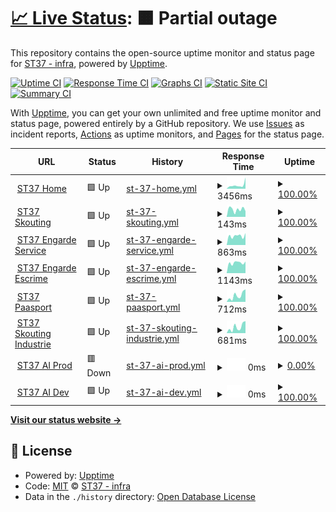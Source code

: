 # [📈 Live Status](https://uptime.st37.fr): <!--live status--> **🟧 Partial outage**

This repository contains the open-source uptime monitor and status page for [ST37 - infra](https://uptime.st37.fr), powered by [Upptime](https://github.com/upptime/upptime).

[![Uptime CI](https://github.com/st37infra/upptime/workflows/Uptime%20CI/badge.svg)](https://github.com/st37infra/upptime/actions?query=workflow%3A%22Uptime+CI%22)
[![Response Time CI](https://github.com/st37infra/upptime/workflows/Response%20Time%20CI/badge.svg)](https://github.com/st37infra/upptime/actions?query=workflow%3A%22Response+Time+CI%22)
[![Graphs CI](https://github.com/st37infra/upptime/workflows/Graphs%20CI/badge.svg)](https://github.com/st37infra/upptime/actions?query=workflow%3A%22Graphs+CI%22)
[![Static Site CI](https://github.com/st37infra/upptime/workflows/Static%20Site%20CI/badge.svg)](https://github.com/st37infra/upptime/actions?query=workflow%3A%22Static+Site+CI%22)
[![Summary CI](https://github.com/st37infra/upptime/workflows/Summary%20CI/badge.svg)](https://github.com/st37infra/upptime/actions?query=workflow%3A%22Summary+CI%22)

With [Upptime](https://upptime.js.org), you can get your own unlimited and free uptime monitor and status page, powered entirely by a GitHub repository. We use [Issues](https://github.com/st37infra/upptime/issues) as incident reports, [Actions](https://github.com/st37infra/upptime/actions) as uptime monitors, and [Pages](https://uptime.st37.fr) for the status page.

<!--start: status pages-->
<!-- This summary is generated by Upptime (https://github.com/upptime/upptime) -->
<!-- Do not edit this manually, your changes will be overwritten -->
<!-- prettier-ignore -->
| URL | Status | History | Response Time | Uptime |
| --- | ------ | ------- | ------------- | ------ |
| <img alt="" src="https://favicons.githubusercontent.com/www.st37.fr" height="13"> [ST37 Home](https://www.st37.fr) | 🟩 Up | [st-37-home.yml](https://github.com/st37infra/upptime/commits/HEAD/history/st-37-home.yml) | <details><summary><img alt="Response time graph" src="./graphs/st-37-home/response-time-week.png" height="20"> 3456ms</summary><br><a href="https://uptime.st37.fr/history/st-37-home"><img alt="Response time 2328" src="https://img.shields.io/endpoint?url=https%3A%2F%2Fraw.githubusercontent.com%2Fst37infra%2Fupptime%2FHEAD%2Fapi%2Fst-37-home%2Fresponse-time.json"></a><br><a href="https://uptime.st37.fr/history/st-37-home"><img alt="24-hour response time 10518" src="https://img.shields.io/endpoint?url=https%3A%2F%2Fraw.githubusercontent.com%2Fst37infra%2Fupptime%2FHEAD%2Fapi%2Fst-37-home%2Fresponse-time-day.json"></a><br><a href="https://uptime.st37.fr/history/st-37-home"><img alt="7-day response time 3456" src="https://img.shields.io/endpoint?url=https%3A%2F%2Fraw.githubusercontent.com%2Fst37infra%2Fupptime%2FHEAD%2Fapi%2Fst-37-home%2Fresponse-time-week.json"></a><br><a href="https://uptime.st37.fr/history/st-37-home"><img alt="30-day response time 2678" src="https://img.shields.io/endpoint?url=https%3A%2F%2Fraw.githubusercontent.com%2Fst37infra%2Fupptime%2FHEAD%2Fapi%2Fst-37-home%2Fresponse-time-month.json"></a><br><a href="https://uptime.st37.fr/history/st-37-home"><img alt="1-year response time 2328" src="https://img.shields.io/endpoint?url=https%3A%2F%2Fraw.githubusercontent.com%2Fst37infra%2Fupptime%2FHEAD%2Fapi%2Fst-37-home%2Fresponse-time-year.json"></a></details> | <details><summary><a href="https://uptime.st37.fr/history/st-37-home">100.00%</a></summary><a href="https://uptime.st37.fr/history/st-37-home"><img alt="All-time uptime 99.95%" src="https://img.shields.io/endpoint?url=https%3A%2F%2Fraw.githubusercontent.com%2Fst37infra%2Fupptime%2FHEAD%2Fapi%2Fst-37-home%2Fuptime.json"></a><br><a href="https://uptime.st37.fr/history/st-37-home"><img alt="24-hour uptime 100.00%" src="https://img.shields.io/endpoint?url=https%3A%2F%2Fraw.githubusercontent.com%2Fst37infra%2Fupptime%2FHEAD%2Fapi%2Fst-37-home%2Fuptime-day.json"></a><br><a href="https://uptime.st37.fr/history/st-37-home"><img alt="7-day uptime 100.00%" src="https://img.shields.io/endpoint?url=https%3A%2F%2Fraw.githubusercontent.com%2Fst37infra%2Fupptime%2FHEAD%2Fapi%2Fst-37-home%2Fuptime-week.json"></a><br><a href="https://uptime.st37.fr/history/st-37-home"><img alt="30-day uptime 100.00%" src="https://img.shields.io/endpoint?url=https%3A%2F%2Fraw.githubusercontent.com%2Fst37infra%2Fupptime%2FHEAD%2Fapi%2Fst-37-home%2Fuptime-month.json"></a><br><a href="https://uptime.st37.fr/history/st-37-home"><img alt="1-year uptime 99.95%" src="https://img.shields.io/endpoint?url=https%3A%2F%2Fraw.githubusercontent.com%2Fst37infra%2Fupptime%2FHEAD%2Fapi%2Fst-37-home%2Fuptime-year.json"></a></details>
| <img alt="" src="https://favicons.githubusercontent.com/skouting.st37.fr" height="13"> [ST37 Skouting](https://skouting.st37.fr) | 🟩 Up | [st-37-skouting.yml](https://github.com/st37infra/upptime/commits/HEAD/history/st-37-skouting.yml) | <details><summary><img alt="Response time graph" src="./graphs/st-37-skouting/response-time-week.png" height="20"> 143ms</summary><br><a href="https://uptime.st37.fr/history/st-37-skouting"><img alt="Response time 170" src="https://img.shields.io/endpoint?url=https%3A%2F%2Fraw.githubusercontent.com%2Fst37infra%2Fupptime%2FHEAD%2Fapi%2Fst-37-skouting%2Fresponse-time.json"></a><br><a href="https://uptime.st37.fr/history/st-37-skouting"><img alt="24-hour response time 111" src="https://img.shields.io/endpoint?url=https%3A%2F%2Fraw.githubusercontent.com%2Fst37infra%2Fupptime%2FHEAD%2Fapi%2Fst-37-skouting%2Fresponse-time-day.json"></a><br><a href="https://uptime.st37.fr/history/st-37-skouting"><img alt="7-day response time 143" src="https://img.shields.io/endpoint?url=https%3A%2F%2Fraw.githubusercontent.com%2Fst37infra%2Fupptime%2FHEAD%2Fapi%2Fst-37-skouting%2Fresponse-time-week.json"></a><br><a href="https://uptime.st37.fr/history/st-37-skouting"><img alt="30-day response time 125" src="https://img.shields.io/endpoint?url=https%3A%2F%2Fraw.githubusercontent.com%2Fst37infra%2Fupptime%2FHEAD%2Fapi%2Fst-37-skouting%2Fresponse-time-month.json"></a><br><a href="https://uptime.st37.fr/history/st-37-skouting"><img alt="1-year response time 170" src="https://img.shields.io/endpoint?url=https%3A%2F%2Fraw.githubusercontent.com%2Fst37infra%2Fupptime%2FHEAD%2Fapi%2Fst-37-skouting%2Fresponse-time-year.json"></a></details> | <details><summary><a href="https://uptime.st37.fr/history/st-37-skouting">100.00%</a></summary><a href="https://uptime.st37.fr/history/st-37-skouting"><img alt="All-time uptime 100.00%" src="https://img.shields.io/endpoint?url=https%3A%2F%2Fraw.githubusercontent.com%2Fst37infra%2Fupptime%2FHEAD%2Fapi%2Fst-37-skouting%2Fuptime.json"></a><br><a href="https://uptime.st37.fr/history/st-37-skouting"><img alt="24-hour uptime 100.00%" src="https://img.shields.io/endpoint?url=https%3A%2F%2Fraw.githubusercontent.com%2Fst37infra%2Fupptime%2FHEAD%2Fapi%2Fst-37-skouting%2Fuptime-day.json"></a><br><a href="https://uptime.st37.fr/history/st-37-skouting"><img alt="7-day uptime 100.00%" src="https://img.shields.io/endpoint?url=https%3A%2F%2Fraw.githubusercontent.com%2Fst37infra%2Fupptime%2FHEAD%2Fapi%2Fst-37-skouting%2Fuptime-week.json"></a><br><a href="https://uptime.st37.fr/history/st-37-skouting"><img alt="30-day uptime 100.00%" src="https://img.shields.io/endpoint?url=https%3A%2F%2Fraw.githubusercontent.com%2Fst37infra%2Fupptime%2FHEAD%2Fapi%2Fst-37-skouting%2Fuptime-month.json"></a><br><a href="https://uptime.st37.fr/history/st-37-skouting"><img alt="1-year uptime 100.00%" src="https://img.shields.io/endpoint?url=https%3A%2F%2Fraw.githubusercontent.com%2Fst37infra%2Fupptime%2FHEAD%2Fapi%2Fst-37-skouting%2Fuptime-year.json"></a></details>
| <img alt="" src="https://favicons.githubusercontent.com/engarde-service.com" height="13"> [ST37 Engarde Service](https://engarde-service.com) | 🟩 Up | [st-37-engarde-service.yml](https://github.com/st37infra/upptime/commits/HEAD/history/st-37-engarde-service.yml) | <details><summary><img alt="Response time graph" src="./graphs/st-37-engarde-service/response-time-week.png" height="20"> 863ms</summary><br><a href="https://uptime.st37.fr/history/st-37-engarde-service"><img alt="Response time 776" src="https://img.shields.io/endpoint?url=https%3A%2F%2Fraw.githubusercontent.com%2Fst37infra%2Fupptime%2FHEAD%2Fapi%2Fst-37-engarde-service%2Fresponse-time.json"></a><br><a href="https://uptime.st37.fr/history/st-37-engarde-service"><img alt="24-hour response time 1130" src="https://img.shields.io/endpoint?url=https%3A%2F%2Fraw.githubusercontent.com%2Fst37infra%2Fupptime%2FHEAD%2Fapi%2Fst-37-engarde-service%2Fresponse-time-day.json"></a><br><a href="https://uptime.st37.fr/history/st-37-engarde-service"><img alt="7-day response time 863" src="https://img.shields.io/endpoint?url=https%3A%2F%2Fraw.githubusercontent.com%2Fst37infra%2Fupptime%2FHEAD%2Fapi%2Fst-37-engarde-service%2Fresponse-time-week.json"></a><br><a href="https://uptime.st37.fr/history/st-37-engarde-service"><img alt="30-day response time 820" src="https://img.shields.io/endpoint?url=https%3A%2F%2Fraw.githubusercontent.com%2Fst37infra%2Fupptime%2FHEAD%2Fapi%2Fst-37-engarde-service%2Fresponse-time-month.json"></a><br><a href="https://uptime.st37.fr/history/st-37-engarde-service"><img alt="1-year response time 776" src="https://img.shields.io/endpoint?url=https%3A%2F%2Fraw.githubusercontent.com%2Fst37infra%2Fupptime%2FHEAD%2Fapi%2Fst-37-engarde-service%2Fresponse-time-year.json"></a></details> | <details><summary><a href="https://uptime.st37.fr/history/st-37-engarde-service">100.00%</a></summary><a href="https://uptime.st37.fr/history/st-37-engarde-service"><img alt="All-time uptime 100.00%" src="https://img.shields.io/endpoint?url=https%3A%2F%2Fraw.githubusercontent.com%2Fst37infra%2Fupptime%2FHEAD%2Fapi%2Fst-37-engarde-service%2Fuptime.json"></a><br><a href="https://uptime.st37.fr/history/st-37-engarde-service"><img alt="24-hour uptime 100.00%" src="https://img.shields.io/endpoint?url=https%3A%2F%2Fraw.githubusercontent.com%2Fst37infra%2Fupptime%2FHEAD%2Fapi%2Fst-37-engarde-service%2Fuptime-day.json"></a><br><a href="https://uptime.st37.fr/history/st-37-engarde-service"><img alt="7-day uptime 100.00%" src="https://img.shields.io/endpoint?url=https%3A%2F%2Fraw.githubusercontent.com%2Fst37infra%2Fupptime%2FHEAD%2Fapi%2Fst-37-engarde-service%2Fuptime-week.json"></a><br><a href="https://uptime.st37.fr/history/st-37-engarde-service"><img alt="30-day uptime 100.00%" src="https://img.shields.io/endpoint?url=https%3A%2F%2Fraw.githubusercontent.com%2Fst37infra%2Fupptime%2FHEAD%2Fapi%2Fst-37-engarde-service%2Fuptime-month.json"></a><br><a href="https://uptime.st37.fr/history/st-37-engarde-service"><img alt="1-year uptime 100.00%" src="https://img.shields.io/endpoint?url=https%3A%2F%2Fraw.githubusercontent.com%2Fst37infra%2Fupptime%2FHEAD%2Fapi%2Fst-37-engarde-service%2Fuptime-year.json"></a></details>
| <img alt="" src="https://favicons.githubusercontent.com/www.engarde-escrime.com" height="13"> [ST37 Engarde Escrime](https://www.engarde-escrime.com) | 🟩 Up | [st-37-engarde-escrime.yml](https://github.com/st37infra/upptime/commits/HEAD/history/st-37-engarde-escrime.yml) | <details><summary><img alt="Response time graph" src="./graphs/st-37-engarde-escrime/response-time-week.png" height="20"> 1143ms</summary><br><a href="https://uptime.st37.fr/history/st-37-engarde-escrime"><img alt="Response time 998" src="https://img.shields.io/endpoint?url=https%3A%2F%2Fraw.githubusercontent.com%2Fst37infra%2Fupptime%2FHEAD%2Fapi%2Fst-37-engarde-escrime%2Fresponse-time.json"></a><br><a href="https://uptime.st37.fr/history/st-37-engarde-escrime"><img alt="24-hour response time 1281" src="https://img.shields.io/endpoint?url=https%3A%2F%2Fraw.githubusercontent.com%2Fst37infra%2Fupptime%2FHEAD%2Fapi%2Fst-37-engarde-escrime%2Fresponse-time-day.json"></a><br><a href="https://uptime.st37.fr/history/st-37-engarde-escrime"><img alt="7-day response time 1143" src="https://img.shields.io/endpoint?url=https%3A%2F%2Fraw.githubusercontent.com%2Fst37infra%2Fupptime%2FHEAD%2Fapi%2Fst-37-engarde-escrime%2Fresponse-time-week.json"></a><br><a href="https://uptime.st37.fr/history/st-37-engarde-escrime"><img alt="30-day response time 1069" src="https://img.shields.io/endpoint?url=https%3A%2F%2Fraw.githubusercontent.com%2Fst37infra%2Fupptime%2FHEAD%2Fapi%2Fst-37-engarde-escrime%2Fresponse-time-month.json"></a><br><a href="https://uptime.st37.fr/history/st-37-engarde-escrime"><img alt="1-year response time 998" src="https://img.shields.io/endpoint?url=https%3A%2F%2Fraw.githubusercontent.com%2Fst37infra%2Fupptime%2FHEAD%2Fapi%2Fst-37-engarde-escrime%2Fresponse-time-year.json"></a></details> | <details><summary><a href="https://uptime.st37.fr/history/st-37-engarde-escrime">100.00%</a></summary><a href="https://uptime.st37.fr/history/st-37-engarde-escrime"><img alt="All-time uptime 99.90%" src="https://img.shields.io/endpoint?url=https%3A%2F%2Fraw.githubusercontent.com%2Fst37infra%2Fupptime%2FHEAD%2Fapi%2Fst-37-engarde-escrime%2Fuptime.json"></a><br><a href="https://uptime.st37.fr/history/st-37-engarde-escrime"><img alt="24-hour uptime 100.00%" src="https://img.shields.io/endpoint?url=https%3A%2F%2Fraw.githubusercontent.com%2Fst37infra%2Fupptime%2FHEAD%2Fapi%2Fst-37-engarde-escrime%2Fuptime-day.json"></a><br><a href="https://uptime.st37.fr/history/st-37-engarde-escrime"><img alt="7-day uptime 100.00%" src="https://img.shields.io/endpoint?url=https%3A%2F%2Fraw.githubusercontent.com%2Fst37infra%2Fupptime%2FHEAD%2Fapi%2Fst-37-engarde-escrime%2Fuptime-week.json"></a><br><a href="https://uptime.st37.fr/history/st-37-engarde-escrime"><img alt="30-day uptime 100.00%" src="https://img.shields.io/endpoint?url=https%3A%2F%2Fraw.githubusercontent.com%2Fst37infra%2Fupptime%2FHEAD%2Fapi%2Fst-37-engarde-escrime%2Fuptime-month.json"></a><br><a href="https://uptime.st37.fr/history/st-37-engarde-escrime"><img alt="1-year uptime 99.90%" src="https://img.shields.io/endpoint?url=https%3A%2F%2Fraw.githubusercontent.com%2Fst37infra%2Fupptime%2FHEAD%2Fapi%2Fst-37-engarde-escrime%2Fuptime-year.json"></a></details>
| <img alt="" src="https://favicons.githubusercontent.com/www.paasport.st37.fr" height="13"> [ST37 Paasport](https://www.paasport.st37.fr) | 🟩 Up | [st-37-paasport.yml](https://github.com/st37infra/upptime/commits/HEAD/history/st-37-paasport.yml) | <details><summary><img alt="Response time graph" src="./graphs/st-37-paasport/response-time-week.png" height="20"> 712ms</summary><br><a href="https://uptime.st37.fr/history/st-37-paasport"><img alt="Response time 492" src="https://img.shields.io/endpoint?url=https%3A%2F%2Fraw.githubusercontent.com%2Fst37infra%2Fupptime%2FHEAD%2Fapi%2Fst-37-paasport%2Fresponse-time.json"></a><br><a href="https://uptime.st37.fr/history/st-37-paasport"><img alt="24-hour response time 1397" src="https://img.shields.io/endpoint?url=https%3A%2F%2Fraw.githubusercontent.com%2Fst37infra%2Fupptime%2FHEAD%2Fapi%2Fst-37-paasport%2Fresponse-time-day.json"></a><br><a href="https://uptime.st37.fr/history/st-37-paasport"><img alt="7-day response time 712" src="https://img.shields.io/endpoint?url=https%3A%2F%2Fraw.githubusercontent.com%2Fst37infra%2Fupptime%2FHEAD%2Fapi%2Fst-37-paasport%2Fresponse-time-week.json"></a><br><a href="https://uptime.st37.fr/history/st-37-paasport"><img alt="30-day response time 646" src="https://img.shields.io/endpoint?url=https%3A%2F%2Fraw.githubusercontent.com%2Fst37infra%2Fupptime%2FHEAD%2Fapi%2Fst-37-paasport%2Fresponse-time-month.json"></a><br><a href="https://uptime.st37.fr/history/st-37-paasport"><img alt="1-year response time 492" src="https://img.shields.io/endpoint?url=https%3A%2F%2Fraw.githubusercontent.com%2Fst37infra%2Fupptime%2FHEAD%2Fapi%2Fst-37-paasport%2Fresponse-time-year.json"></a></details> | <details><summary><a href="https://uptime.st37.fr/history/st-37-paasport">100.00%</a></summary><a href="https://uptime.st37.fr/history/st-37-paasport"><img alt="All-time uptime 99.99%" src="https://img.shields.io/endpoint?url=https%3A%2F%2Fraw.githubusercontent.com%2Fst37infra%2Fupptime%2FHEAD%2Fapi%2Fst-37-paasport%2Fuptime.json"></a><br><a href="https://uptime.st37.fr/history/st-37-paasport"><img alt="24-hour uptime 100.00%" src="https://img.shields.io/endpoint?url=https%3A%2F%2Fraw.githubusercontent.com%2Fst37infra%2Fupptime%2FHEAD%2Fapi%2Fst-37-paasport%2Fuptime-day.json"></a><br><a href="https://uptime.st37.fr/history/st-37-paasport"><img alt="7-day uptime 100.00%" src="https://img.shields.io/endpoint?url=https%3A%2F%2Fraw.githubusercontent.com%2Fst37infra%2Fupptime%2FHEAD%2Fapi%2Fst-37-paasport%2Fuptime-week.json"></a><br><a href="https://uptime.st37.fr/history/st-37-paasport"><img alt="30-day uptime 99.96%" src="https://img.shields.io/endpoint?url=https%3A%2F%2Fraw.githubusercontent.com%2Fst37infra%2Fupptime%2FHEAD%2Fapi%2Fst-37-paasport%2Fuptime-month.json"></a><br><a href="https://uptime.st37.fr/history/st-37-paasport"><img alt="1-year uptime 99.99%" src="https://img.shields.io/endpoint?url=https%3A%2F%2Fraw.githubusercontent.com%2Fst37infra%2Fupptime%2FHEAD%2Fapi%2Fst-37-paasport%2Fuptime-year.json"></a></details>
| <img alt="" src="https://favicons.githubusercontent.com/www.industrie.st37.fr" height="13"> [ST37 Skouting Industrie](https://www.industrie.st37.fr) | 🟩 Up | [st-37-skouting-industrie.yml](https://github.com/st37infra/upptime/commits/HEAD/history/st-37-skouting-industrie.yml) | <details><summary><img alt="Response time graph" src="./graphs/st-37-skouting-industrie/response-time-week.png" height="20"> 681ms</summary><br><a href="https://uptime.st37.fr/history/st-37-skouting-industrie"><img alt="Response time 471" src="https://img.shields.io/endpoint?url=https%3A%2F%2Fraw.githubusercontent.com%2Fst37infra%2Fupptime%2FHEAD%2Fapi%2Fst-37-skouting-industrie%2Fresponse-time.json"></a><br><a href="https://uptime.st37.fr/history/st-37-skouting-industrie"><img alt="24-hour response time 1335" src="https://img.shields.io/endpoint?url=https%3A%2F%2Fraw.githubusercontent.com%2Fst37infra%2Fupptime%2FHEAD%2Fapi%2Fst-37-skouting-industrie%2Fresponse-time-day.json"></a><br><a href="https://uptime.st37.fr/history/st-37-skouting-industrie"><img alt="7-day response time 681" src="https://img.shields.io/endpoint?url=https%3A%2F%2Fraw.githubusercontent.com%2Fst37infra%2Fupptime%2FHEAD%2Fapi%2Fst-37-skouting-industrie%2Fresponse-time-week.json"></a><br><a href="https://uptime.st37.fr/history/st-37-skouting-industrie"><img alt="30-day response time 683" src="https://img.shields.io/endpoint?url=https%3A%2F%2Fraw.githubusercontent.com%2Fst37infra%2Fupptime%2FHEAD%2Fapi%2Fst-37-skouting-industrie%2Fresponse-time-month.json"></a><br><a href="https://uptime.st37.fr/history/st-37-skouting-industrie"><img alt="1-year response time 471" src="https://img.shields.io/endpoint?url=https%3A%2F%2Fraw.githubusercontent.com%2Fst37infra%2Fupptime%2FHEAD%2Fapi%2Fst-37-skouting-industrie%2Fresponse-time-year.json"></a></details> | <details><summary><a href="https://uptime.st37.fr/history/st-37-skouting-industrie">100.00%</a></summary><a href="https://uptime.st37.fr/history/st-37-skouting-industrie"><img alt="All-time uptime 99.99%" src="https://img.shields.io/endpoint?url=https%3A%2F%2Fraw.githubusercontent.com%2Fst37infra%2Fupptime%2FHEAD%2Fapi%2Fst-37-skouting-industrie%2Fuptime.json"></a><br><a href="https://uptime.st37.fr/history/st-37-skouting-industrie"><img alt="24-hour uptime 100.00%" src="https://img.shields.io/endpoint?url=https%3A%2F%2Fraw.githubusercontent.com%2Fst37infra%2Fupptime%2FHEAD%2Fapi%2Fst-37-skouting-industrie%2Fuptime-day.json"></a><br><a href="https://uptime.st37.fr/history/st-37-skouting-industrie"><img alt="7-day uptime 100.00%" src="https://img.shields.io/endpoint?url=https%3A%2F%2Fraw.githubusercontent.com%2Fst37infra%2Fupptime%2FHEAD%2Fapi%2Fst-37-skouting-industrie%2Fuptime-week.json"></a><br><a href="https://uptime.st37.fr/history/st-37-skouting-industrie"><img alt="30-day uptime 99.96%" src="https://img.shields.io/endpoint?url=https%3A%2F%2Fraw.githubusercontent.com%2Fst37infra%2Fupptime%2FHEAD%2Fapi%2Fst-37-skouting-industrie%2Fuptime-month.json"></a><br><a href="https://uptime.st37.fr/history/st-37-skouting-industrie"><img alt="1-year uptime 99.99%" src="https://img.shields.io/endpoint?url=https%3A%2F%2Fraw.githubusercontent.com%2Fst37infra%2Fupptime%2FHEAD%2Fapi%2Fst-37-skouting-industrie%2Fuptime-year.json"></a></details>
| <img alt="" src="https://favicons.githubusercontent.com/null" height="13"> [ST37 AI Prod](52.211.208.47) | 🟥 Down | [st-37-ai-prod.yml](https://github.com/st37infra/upptime/commits/HEAD/history/st-37-ai-prod.yml) | <details><summary><img alt="Response time graph" src="./graphs/st-37-ai-prod/response-time-week.png" height="20"> 0ms</summary><br><a href="https://uptime.st37.fr/history/st-37-ai-prod"><img alt="Response time 72" src="https://img.shields.io/endpoint?url=https%3A%2F%2Fraw.githubusercontent.com%2Fst37infra%2Fupptime%2FHEAD%2Fapi%2Fst-37-ai-prod%2Fresponse-time.json"></a><br><a href="https://uptime.st37.fr/history/st-37-ai-prod"><img alt="24-hour response time 0" src="https://img.shields.io/endpoint?url=https%3A%2F%2Fraw.githubusercontent.com%2Fst37infra%2Fupptime%2FHEAD%2Fapi%2Fst-37-ai-prod%2Fresponse-time-day.json"></a><br><a href="https://uptime.st37.fr/history/st-37-ai-prod"><img alt="7-day response time 0" src="https://img.shields.io/endpoint?url=https%3A%2F%2Fraw.githubusercontent.com%2Fst37infra%2Fupptime%2FHEAD%2Fapi%2Fst-37-ai-prod%2Fresponse-time-week.json"></a><br><a href="https://uptime.st37.fr/history/st-37-ai-prod"><img alt="30-day response time 0" src="https://img.shields.io/endpoint?url=https%3A%2F%2Fraw.githubusercontent.com%2Fst37infra%2Fupptime%2FHEAD%2Fapi%2Fst-37-ai-prod%2Fresponse-time-month.json"></a><br><a href="https://uptime.st37.fr/history/st-37-ai-prod"><img alt="1-year response time 72" src="https://img.shields.io/endpoint?url=https%3A%2F%2Fraw.githubusercontent.com%2Fst37infra%2Fupptime%2FHEAD%2Fapi%2Fst-37-ai-prod%2Fresponse-time-year.json"></a></details> | <details><summary><a href="https://uptime.st37.fr/history/st-37-ai-prod">0.00%</a></summary><a href="https://uptime.st37.fr/history/st-37-ai-prod"><img alt="All-time uptime 45.37%" src="https://img.shields.io/endpoint?url=https%3A%2F%2Fraw.githubusercontent.com%2Fst37infra%2Fupptime%2FHEAD%2Fapi%2Fst-37-ai-prod%2Fuptime.json"></a><br><a href="https://uptime.st37.fr/history/st-37-ai-prod"><img alt="24-hour uptime 0.00%" src="https://img.shields.io/endpoint?url=https%3A%2F%2Fraw.githubusercontent.com%2Fst37infra%2Fupptime%2FHEAD%2Fapi%2Fst-37-ai-prod%2Fuptime-day.json"></a><br><a href="https://uptime.st37.fr/history/st-37-ai-prod"><img alt="7-day uptime 0.00%" src="https://img.shields.io/endpoint?url=https%3A%2F%2Fraw.githubusercontent.com%2Fst37infra%2Fupptime%2FHEAD%2Fapi%2Fst-37-ai-prod%2Fuptime-week.json"></a><br><a href="https://uptime.st37.fr/history/st-37-ai-prod"><img alt="30-day uptime 1.38%" src="https://img.shields.io/endpoint?url=https%3A%2F%2Fraw.githubusercontent.com%2Fst37infra%2Fupptime%2FHEAD%2Fapi%2Fst-37-ai-prod%2Fuptime-month.json"></a><br><a href="https://uptime.st37.fr/history/st-37-ai-prod"><img alt="1-year uptime 45.37%" src="https://img.shields.io/endpoint?url=https%3A%2F%2Fraw.githubusercontent.com%2Fst37infra%2Fupptime%2FHEAD%2Fapi%2Fst-37-ai-prod%2Fuptime-year.json"></a></details>
| <img alt="" src="https://favicons.githubusercontent.com/null" height="13"> [ST37 AI Dev](dev-aist.st37.fr) | 🟩 Up | [st-37-ai-dev.yml](https://github.com/st37infra/upptime/commits/HEAD/history/st-37-ai-dev.yml) | <details><summary><img alt="Response time graph" src="./graphs/st-37-ai-dev/response-time-week.png" height="20"> 0ms</summary><br><a href="https://uptime.st37.fr/history/st-37-ai-dev"><img alt="Response time 114" src="https://img.shields.io/endpoint?url=https%3A%2F%2Fraw.githubusercontent.com%2Fst37infra%2Fupptime%2FHEAD%2Fapi%2Fst-37-ai-dev%2Fresponse-time.json"></a><br><a href="https://uptime.st37.fr/history/st-37-ai-dev"><img alt="24-hour response time 0" src="https://img.shields.io/endpoint?url=https%3A%2F%2Fraw.githubusercontent.com%2Fst37infra%2Fupptime%2FHEAD%2Fapi%2Fst-37-ai-dev%2Fresponse-time-day.json"></a><br><a href="https://uptime.st37.fr/history/st-37-ai-dev"><img alt="7-day response time 0" src="https://img.shields.io/endpoint?url=https%3A%2F%2Fraw.githubusercontent.com%2Fst37infra%2Fupptime%2FHEAD%2Fapi%2Fst-37-ai-dev%2Fresponse-time-week.json"></a><br><a href="https://uptime.st37.fr/history/st-37-ai-dev"><img alt="30-day response time 114" src="https://img.shields.io/endpoint?url=https%3A%2F%2Fraw.githubusercontent.com%2Fst37infra%2Fupptime%2FHEAD%2Fapi%2Fst-37-ai-dev%2Fresponse-time-month.json"></a><br><a href="https://uptime.st37.fr/history/st-37-ai-dev"><img alt="1-year response time 114" src="https://img.shields.io/endpoint?url=https%3A%2F%2Fraw.githubusercontent.com%2Fst37infra%2Fupptime%2FHEAD%2Fapi%2Fst-37-ai-dev%2Fresponse-time-year.json"></a></details> | <details><summary><a href="https://uptime.st37.fr/history/st-37-ai-dev">100.00%</a></summary><a href="https://uptime.st37.fr/history/st-37-ai-dev"><img alt="All-time uptime 66.16%" src="https://img.shields.io/endpoint?url=https%3A%2F%2Fraw.githubusercontent.com%2Fst37infra%2Fupptime%2FHEAD%2Fapi%2Fst-37-ai-dev%2Fuptime.json"></a><br><a href="https://uptime.st37.fr/history/st-37-ai-dev"><img alt="24-hour uptime 100.00%" src="https://img.shields.io/endpoint?url=https%3A%2F%2Fraw.githubusercontent.com%2Fst37infra%2Fupptime%2FHEAD%2Fapi%2Fst-37-ai-dev%2Fuptime-day.json"></a><br><a href="https://uptime.st37.fr/history/st-37-ai-dev"><img alt="7-day uptime 100.00%" src="https://img.shields.io/endpoint?url=https%3A%2F%2Fraw.githubusercontent.com%2Fst37infra%2Fupptime%2FHEAD%2Fapi%2Fst-37-ai-dev%2Fuptime-week.json"></a><br><a href="https://uptime.st37.fr/history/st-37-ai-dev"><img alt="30-day uptime 87.67%" src="https://img.shields.io/endpoint?url=https%3A%2F%2Fraw.githubusercontent.com%2Fst37infra%2Fupptime%2FHEAD%2Fapi%2Fst-37-ai-dev%2Fuptime-month.json"></a><br><a href="https://uptime.st37.fr/history/st-37-ai-dev"><img alt="1-year uptime 66.16%" src="https://img.shields.io/endpoint?url=https%3A%2F%2Fraw.githubusercontent.com%2Fst37infra%2Fupptime%2FHEAD%2Fapi%2Fst-37-ai-dev%2Fuptime-year.json"></a></details>

<!--end: status pages-->

[**Visit our status website →**](https://uptime.st37.fr)

## 📄 License

- Powered by: [Upptime](https://github.com/upptime/upptime)
- Code: [MIT](./LICENSE) © [ST37 - infra](https://uptime.st37.fr)
- Data in the `./history` directory: [Open Database License](https://opendatacommons.org/licenses/odbl/1-0/)
